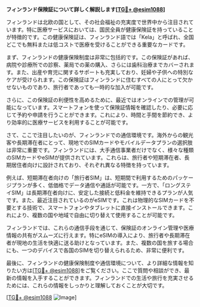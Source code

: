 **フィンランド保険証について詳しく解説します[[TG💪+ @esim1088](https://t.me/s/esim1088)]**

フィンランドは北欧の国として、その社会福祉の充実度で世界中から注目されています。特に医療サービスにおいては、国民全員が健康保険証を持っていることが特徴的です。この健康保険証は、フィンランド語では「Kela」と呼ばれ、全国どこでも無料または低コストで医療を受けることができる重要なカードです。

まず、フィンランドの健康保険制度は非常に包括的です。この保険証があれば、病院や診療所での診察、薬局での薬の購入、さらには歯科治療までカバーされます。また、出産や育児に関するサポートも充実しており、妊婦や子供への特別なケアが受けられます。この保険証はフィンランドに住むすべての人にとって欠かせないものであり、旅行者であっても一時的な加入が可能です。

さらに、この保険証の利便性を高めるために、最近ではオンラインでの管理が可能になっています。スマートフォンを使って保険証情報を確認したり、必要に応じて予約や申請を行うことができます。これにより、時間と手間を節約でき、より効率的に医療サービスを利用することが可能です。

さて、ここで注目したいのが、フィンランドでの通信環境です。海外からの観光客や長期滞在者にとって、現地でのSIMカードやモバイルデータプランの選択肢は非常に重要です。フィンランドには、大手通信事業者だけでなく、様々な種類のSIMカードやeSIMが提供されています。これらは、旅行者や短期滞在者、長期居住者向けに設計されており、それぞれ異なる特徴を持っています。

例えば、短期滞在者向けの「旅行者SIM」は、短期間で利用するためのパッケージプランが多く、低価格でデータ通信や通話が可能です。一方で、「ロングステイSIM」は長期滞在者向けに、安定した接続と低料金を維持できるプランが人気です。また、最近注目されているのがeSIMです。これは物理的なSIMカードを不要とする技術で、スマートフォンやタブレットに直接インストールできます。これにより、複数の国や地域で自由に切り替えて使用することが可能です。

フィンランドでは、これらの通信手段を通じて、保険証のオンライン管理や医療情報の共有がスムーズに行えます。特にeSIMの導入により、旅行者や長期滞在者が現地の生活を快適に送る助けとなっています。また、複数の国を旅する場合にも、一つのデバイスで各国のSIMを切り替えられるため、非常に便利です。

最後に、フィンランドの健康保険制度や通信環境について、より詳細な情報を知りたい方は[[TG💪+ @esim1088](https://t.me/s/esim1088)]をご覧ください。ここで質問や相談ができ、最新の情報を入手することができます。フィンランドでの生活や旅行を充実させるためには、これらの情報をしっかりと理解しておくことが大切です。

[[TG💪+ @esim1088](https://t.me/s/esim1088) ![Image](https://i.postimg.cc/Y0z9fWf4/image.png)]